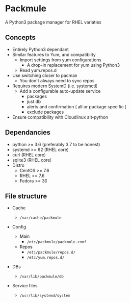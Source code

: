 # Packmule
A Python3 package manager for RHEL variaties

## Concepts
* Entirely Python3 dependant
* Similar features to Yum, and compatibilty
	* Import settings from yum configurations
		* A drop-in replacement for yum using Python3
	* Read yum.repos.d
* Use switching closer to pacman
	* You don't always need to sync repos
* Requires modern SystemD (i.e. systemctl)
	* Add a configurable auto-update service
		* packages
		* just db
		* alerts and confirmation ( all or package specific )
		* exclude packages
* Ensure compatibility with Cloudlinux alt-python


## Dependancies
* python >= 3.6 (preferably 3.7 to be honest)
* systemd >= 62 (RHEL core)
* curl	(RHEL core)
* sqlite3 (RHEL core)
* Distro
	* CentOS >= 7.6
	* RHEL >= 7.6
	* Fedora >= 30

## File structure
* Cache
	* ``/var/cache/packmule``
* Config
	* Main
		* ``/etc/packmule/packmule.conf``
	* Repos
		* ``/etc/packmule/repos.d/``
		* ``/etc/yum.repos.d/``
* DBs
	* ``/var/lib/packmule/db``

* Service files
	* ``/usr/lib/systemd/system``	
